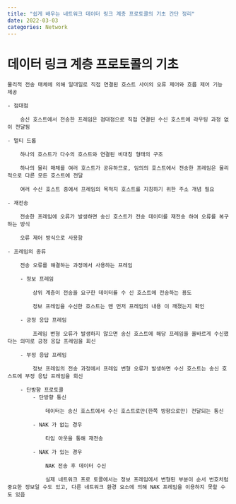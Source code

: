 ```yaml
---
title: "쉽게 배우는 네트워크 데이터 링크 계층 프로토콜의 기초 간단 정리"
date: 2022-03-03
categories: Network
---
```


# 데이터 링크 계층 프로토콜의 기초
    
    물리적 전송 매체에 의해 일대일로 직접 연결된 호스트 사이의 오류 제어와 흐름 제어 기능 제공
    
    - 점대점
        
        송신 호스트에서 전송한 프레임은 점대점으로 직접 연결된 수신 호스트에 라우팅 과정 없이 전달됨
        
    - 멀티 드롭
        
        하나의 호스트가 다수의 호스트와 연결된 비대칭 형태의 구조
        
        하나의 물리 매체를 여러 호스트가 공유하므로, 임의의 호스트에서 전송한 프레임은 물리적으로 다른 모든 호스트에 전달
        
        여러 수신 호스트 중에서 프레임의 목적지 호스트를 지칭하기 위한 주소 개념 필요
        
    - 재전송
        
        전송한 프레임에 오류가 발생하면 송신 호스트가 전송 데이터를 재전송 하여 오류를 복구하는 방식
        
        오류 제어 방식으로 사용함
        
    - 프레임의 종류
        
        전송 오류를 해결하는 과정에서 사용하는 프레임
        
        - 정보 프레임
            
            상위 계층이 전송을 요구한 데이터를 수 신 호스트에 전송하는 용도
            
            정보 프레임을 수신한 호스트는 맨 먼저 프레임의 내용 이 깨졌는지 확인
            
        - 긍정 응답 프레임
            
            프레임 변형 오류가 발생하지 않으면 송신 호스트에 해당 프레임을 올바르게 수신했다는 의미로 긍정 응답 프레임을 회신
            
        - 부정 응답 프레임
            
            정보 프레임의 전송 과정에서 프레임 변형 오류가 발생하면 수신 호스트는 송신 호스트에 부정 응답 프레임을 회신
            
        - 단방향 프로토콜
            - 단방향 통신
                
                데이터는 송신 호스트에서 수신 호스트로만(한쪽 방향으로만) 전달되는 통신
                
            - NAK 가 없는 경우
                
                타임 아웃을 통해 재전송
                
            - NAK 가 있는 경우
                
                NAK 전송 후 데이터 수신
                
                실제 네트워크 프로 토콜에서는 정보 프레임에서 변형된 부분이 순서 번호처럼 중요한 정보일 수도 있고, 다른 네트워크 환경 요소에 의해 NAK 프레임을 이용하지 못할 수도 있음
